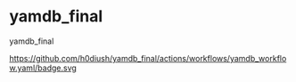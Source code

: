 # yamdb_final
yamdb_final


https://github.com/h0diush/yamdb_final/actions/workflows/yamdb_workflow.yaml/badge.svg
